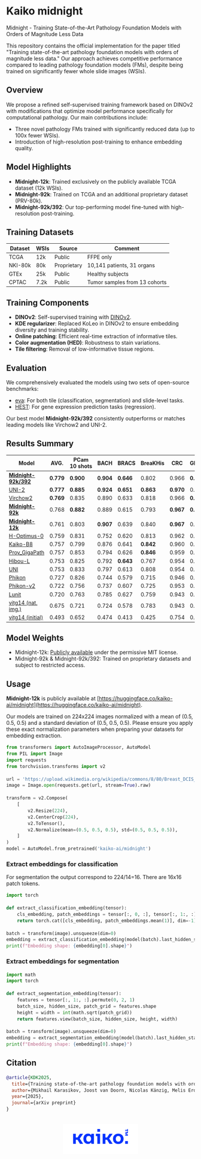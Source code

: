 # Kaiko midnight
Midnight - Training State-of-the-Art Pathology Foundation Models with Orders of Magnitude Less Data

This repository contains the official implementation for the paper titled "Training state-of-the-art pathology foundation models with orders of magnitude less data." Our approach achieves competitive performance compared to leading pathology foundation models (FMs), despite being trained on significantly fewer whole slide images (WSIs).

## Overview

We propose a refined self-supervised training framework based on DINOv2 with modifications that optimize model performance specifically for computational pathology. Our main contributions include:

- Three novel pathology FMs trained with significantly reduced data (up to 100x fewer WSIs).
- Introduction of high-resolution post-training to enhance embedding quality.

## Model Highlights

- **Midnight-12k**: Trained exclusively on the publicly available TCGA dataset (12k WSIs).
- **Midnight-92k**: Trained on TCGA and an additional proprietary dataset (PRV-80k).
- **Midnight-92k/392**: Our top-performing model fine-tuned with high-resolution post-training.

## Training Datasets

| Dataset | WSIs | Source        | Comment    | 
|---------|------|---------------|------------|
| TCGA    | 12k  | Public        | FFPE only  |
| NKI-80k | 80k  | Proprietary   | 10,141 patients, 31 organs |
| GTEx    | 25k  | Public        | Healthy subjects |
| CPTAC   | 7.2k | Public        | Tumor samples from 13 cohorts | 

## Training Components 

- **DINOv2**: Self-supervised training with [DINOv2](https://github.com/facebookresearch/dinov2).
- **KDE regularizer**: Replaced KoLeo in DINOv2 to ensure embedding diversity and training stability.
- **Online patching**: Efficient real-time extraction of informative tiles.
- **Color augmentation (HED)**: Robustness to stain variations.
- **Tile filtering**: Removal of low-informative tissue regions.

## Evaluation

We comprehensively evaluated the models using two sets of open-source benchmarks:

- [eva](https://github.com/kaiko-ai/eva): For both tile (classification, segmentation) and slide-level tasks.
- [HEST](https://github.com/mahmoodlab/HEST): For gene expression prediction tasks (regression).

Our best model **Midnight-92k/392** consistently outperforms or matches leading models like Virchow2 and UNI-2.

## Results Summary

| Model                                                          | AVG. | PCam 10&#160;shots | BACH | BRACS | BreaKHis | CRC  | Gleason | MHIST | PCam | Cam16 (small) | Panda (small) | CoNSeP | MoNuSAC | HEST |
|----------------------------------------------------------------|---------|-------------|------|------|----------|------|---------|-------|------|--------------------|---------------|--------|---------|------------|
| **[Midnight-92k/392](#usage)**       | **0.779** | **0.900** | **0.904** | **0.646** | 0.802     | 0.966     | **0.807** | 0.828     | **0.951** | 0.883     | 0.651     | **0.662** | **0.708** | 0.415     |
| [UNI-2](https://huggingface.co/MahmoodLab/UNI2-h)                  | **0.777** | **0.885** | **0.924** | **0.651** | **0.863** | **0.970** | 0.777     | 0.829     | **0.951** | 0.884     | **0.666** | 0.626     | 0.644     | **0.431** |
| [Virchow2](https://huggingface.co/paige-ai/Virchow2)               | **0.769** | 0.835     | 0.890     | 0.633     | 0.818     | 0.966     | **0.791** | **0.865** | 0.938     | **0.890** | 0.655     | 0.640     | 0.674     | 0.403     |
| **[Midnight-92k](#usage)**           | 0.768     | **0.882** | 0.889     | 0.615     | 0.793     | **0.967** | **0.823** | 0.831     | 0.948     | 0.882     | 0.643     | 0.629     | 0.656     | **0.425** |
| **[Midnight-12k](#usage)**           | 0.761     | 0.803     | **0.907** | 0.639     | 0.840     | **0.967** | 0.790     | 0.815     | 0.931     | 0.855     | 0.648     | 0.625     | 0.664     | 0.412     |
| [H-Optimus-0](https://huggingface.co/bioptimus/H-optimus-0)        | 0.759     | 0.831     | 0.752     | 0.620     | 0.813     | 0.962     | 0.769     | **0.850** | 0.943     | **0.896** | **0.672** | **0.644** | **0.687** | **0.425** |
| [Kaiko-B8](https://github.com/kaiko-ai/towards_large_pathology_fms)| 0.757     | 0.799     | 0.876     | 0.641     | **0.842** | 0.960     | 0.761     | 0.830     | 0.920     | 0.847     | 0.650     | **0.644** | 0.686     | 0.391     |
| [Prov_GigaPath](https://github.com/prov-gigapath/prov-gigapath)    | 0.757     | 0.853     | 0.794     | 0.626     | **0.846** | 0.959     | 0.727     | 0.831     | 0.944     | 0.887     | 0.657     | 0.628     | **0.688** | 0.405     |
| [Hibou-L](https://huggingface.co/histai/hibou-L)                   | 0.753     | 0.825     | 0.792     | **0.643** | 0.767     | 0.954     | 0.766     | **0.850** | **0.949** | 0.866     | **0.667** | **0.646** | 0.668     | 0.397     |
| [UNI](https://huggingface.co/MahmoodLab/UNI)                       | 0.753     | 0.833     | 0.797     | 0.613     | 0.808     | 0.954     | 0.759     | 0.841     | 0.937     | **0.899** | 0.662     | 0.627     | 0.662     | 0.391     |
| [Phikon](https://huggingface.co/owkin/phikon)                      | 0.727     | 0.826     | 0.744     | 0.579     | 0.715     | 0.946     | 0.743     | 0.824     | 0.919     | 0.861     | 0.648     | 0.624     | 0.644     | 0.377     |
| [Phikon-v2](https://huggingface.co/owkin/phikon-v2)                | 0.722     | 0.756     | 0.737     | 0.607     | 0.725     | 0.953     | 0.753     | 0.796     | 0.900     | 0.867     | 0.634     | 0.626     | 0.645     | 0.391     |
| [Lunit](https://github.com/lunit-io/benchmark-ssl-pathology)       | 0.720     | 0.763     | 0.785     | 0.627     | 0.759     | 0.943     | 0.758     | 0.785     | 0.905     | 0.836     | 0.604     | 0.600     | 0.630     | 0.362     |
| [vitg14 (nat. img.)](https://github.com/facebookresearch/dinov2)   | 0.675     | 0.721     | 0.724     | 0.578     | 0.783     | 0.943     | 0.740     | 0.855     | 0.881     | 0.505     | 0.509     | 0.565     | 0.614     | 0.351     |
| [vitg14 (initial)](https://github.com/facebookresearch/dinov2)     | 0.493     | 0.652     | 0.474     | 0.413     | 0.425     | 0.754     | 0.459     | 0.578     | 0.763     | 0.532     | 0.304     | 0.462     | 0.432     | 0.166     |


## Model Weights
- Midnight-12k: [Publicly available](https://huggingface.co/kaiko-ai/midnight/tree/main) under the permissive MIT license.
- Midnight-92k & Midnight-92k/392: Trained on proprietary datasets and subject to restricted access.


## Usage

**Midnight-12k** is publicly available at [https://huggingface.co/kaiko-ai/midnight](https://huggingface.co/kaiko-ai/midnight).

Our models are trained on 224x224 images normalized with a mean of (0.5, 0.5, 0.5) and a standard deviation of (0.5, 0.5, 0.5). Please ensure you apply these exact normalization parameters when preparing your datasets for embedding extraction.

```python
from transformers import AutoImageProcessor, AutoModel
from PIL import Image
import requests
from torchvision.transforms import v2

url = 'https://upload.wikimedia.org/wikipedia/commons/8/80/Breast_DCIS_histopathology_%281%29.jpg'
image = Image.open(requests.get(url, stream=True).raw)

transform = v2.Compose(
    [
        v2.Resize(224),
        v2.CenterCrop(224),
        v2.ToTensor(),
        v2.Normalize(mean=(0.5, 0.5, 0.5), std=(0.5, 0.5, 0.5)),
    ]
)
model = AutoModel.from_pretrained('kaiko-ai/midnight')
```

### Extract embeddings for classification
For segmentation the output correspond to 224/14=16. There are 16x16 patch tokens.
```python
import torch

def extract_classification_embedding(tensor):
    cls_embedding, patch_embeddings = tensor[:, 0, :], tensor[:, 1:, :]
    return torch.cat([cls_embedding, patch_embeddings.mean(1)], dim=-1)

batch = transform(image).unsqueeze(dim=0)
embedding = extract_classification_embedding(model(batch).last_hidden_state)
print(f"Embedding shape: {embedding[0].shape}")
```

### Extract embeddings for segmentation

```python
import math
import torch

def extract_segmentation_embedding(tensor):
    features = tensor[:, 1:, :].permute(0, 2, 1)
    batch_size, hidden_size, patch_grid = features.shape
    height = width = int(math.sqrt(patch_grid))
    return features.view(batch_size, hidden_size, height, width)

batch = transform(image).unsqueeze(dim=0)
embedding = extract_segmentation_embedding(model(batch).last_hidden_state)
print(f"Embedding shape: {embedding[0].shape}")
```


 ## Citation
 ```bibtex
 @article{KDK2025,
   title={Training state-of-the-art pathology foundation models with orders of magnitude less data},
   author={Mikhail Karasikov, Joost van Doorn, Nicolas Känzig, Melis Erdal Cesur, Hugo Horlings, Robert Berke, Fei Tang, Sebastian Otálora},
   year={2025},
   journal={arXiv preprint}
}
```

<br />

<div align="center">
  <img src="https://github.com/kaiko-ai/midnight/blob/main/docs/images/kaiko-logo.png?raw=true" width="200">
</div>
